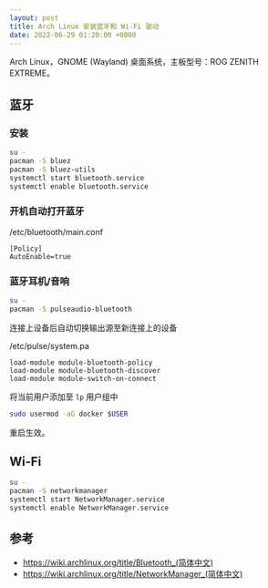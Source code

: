 ```yaml
---
layout: post
title: Arch Linux 安装蓝牙和 Wi-Fi 驱动
date: 2022-06-29 01:20:00 +0800
---
```


Arch Linux，GNOME (Wayland) 桌面系统，主板型号：ROG ZENITH EXTREME。

## 蓝牙

### 安装

```bash
su -
pacman -S bluez
pacman -S bluez-utils
systemctl start bluetooth.service
systemctl enable bluetooth.service
```

### 开机自动打开蓝牙

/etc/bluetooth/main.conf

```text
[Policy]
AutoEnable=true
```

### 蓝牙耳机/音响

```bash
su -
pacman -S pulseaudio-bluetooth
```

连接上设备后自动切换输出源至新连接上的设备

/etc/pulse/system.pa

```text
load-module module-bluetooth-policy
load-module module-bluetooth-discover
load-module module-switch-on-connect
```

将当前用户添加至 `lp` 用户组中

```bash
sudo usermod -aG docker $USER
```

重启生效。

## Wi-Fi

```bash
su -
pacman -S networkmanager
systemctl start NetworkManager.service
systemctl enable NetworkManager.service
```

## 参考

- <https://wiki.archlinux.org/title/Bluetooth_(简体中文)>
- <https://wiki.archlinux.org/title/NetworkManager_(简体中文)>
